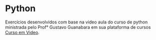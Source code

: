 <h1>Python</h1>
<p>Exercícios desenvolvidos com base na video aula do curso de python ministrada pelo Prof° Gustavo Guanabara em sua plataforma de cursos <a href="cursoemvideo.com"> Curso em Video</a>.</p>
